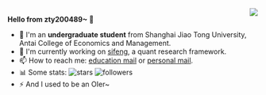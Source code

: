 <img align="right" src="https://github-readme-stats.vercel.app/api?username=zty200489&show_icons=true&icon_color=CE1D2D&text_color=718096&bg_color=ffffff&hide_title=true" />

**Hello from zty200489~** 👋

- 🏫 I'm an **undergraduate student** from Shanghai Jiao Tong University, Antai College of Economics and Management.
- 🔭 I'm currently working on [sifeng](https://github.com/zty200489/sifeng), a quant research framework.
- 📫 How to reach me: [education mail](mailto:ztyqwq89@sjtu.edu.cn) or [personal mail](mailto:zty200489@gmail.com).
- 📊 Some stats: ![stars](https://img.shields.io/github/stars/zty200489) ![followers](https://img.shields.io/github/followers/zty200489)
- ⚡ And I used to be an OIer~
